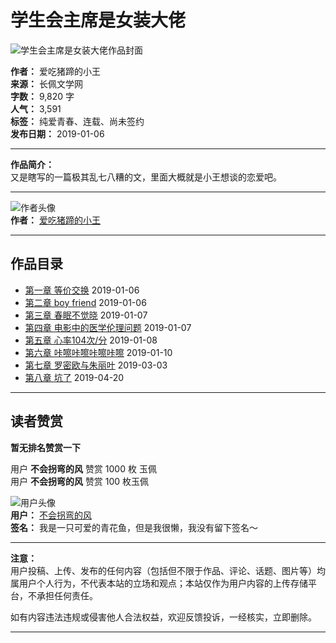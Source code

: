 # 学生会主席是女装大佬

![学生会主席是女装大佬作品封面](https://resourcecp-cdn.gongzicp.com/uploads/20190107/d9ef97b46bbb2633405a23fcb323921f.jpg?x-oss-process=style/original)

**作者：** 爱吃猪蹄的小王  
**来源：** 长佩文学网  
**字数：** 9,820 字  
**人气：** 3,591  
**标签：** 纯爱青春、连载、尚未签约  
**发布日期：** 2019-01-06

---

**作品简介：**  
又是瞎写的一篇极其乱七八糟的文，里面大概就是小王想谈的恋爱吧。

---

![作者头像](https://resourcecp-cdn.gongzicp.com/upload/images/20170831/20170831101241645794251631.gif?x-oss-process=style/head)  
**作者：** [爱吃猪蹄的小王](/zone/user-614148.html)

---

## 作品目录

- [第一章 等价交换](/read-249253.html) 2019-01-06
- [第二章 boy friend](/read-249382.html) 2019-01-06
- [第三章 春眠不觉晓](/read-249453.html) 2019-01-07
- [第四章 电影中的医学伦理问题](/read-249690.html) 2019-01-07
- [第五章 心率104次/分](/read-250088.html) 2019-01-08
- [第六章 咔嚓咔嚓咔嚓咔嚓](/read-252319.html) 2019-01-10
- [第七章 罗密欧与朱丽叶](/read-294171.html) 2019-03-03
- [第八章 坑了](/read-336275.html) 2019-04-20

---

## 读者赞赏

**暂无排名赞赏一下**

用户 **不会拐弯的风** 赞赏 1000 枚 玉佩  
用户 **不会拐弯的风** 赞赏 100 枚玉佩  

![用户头像](https://resourcecp-cdn.gongzicp.com/files/images/nohead.gif?x-oss-process=style/head)  
**用户：** [不会拐弯的风](/zone/user-619328.html)  
**签名：** 我是一只可爱的青花鱼，但是我很懒，我没有留下签名～  

---

**注意：**  
用户投稿、上传、发布的任何内容（包括但不限于作品、评论、话题、图片等）均属用户个人行为，不代表本站的立场和观点；本站仅作为用户内容的上传存储平台，不承担任何责任。

如有内容违法违规或侵害他人合法权益，欢迎反馈投诉，一经核实，立即删除。

---